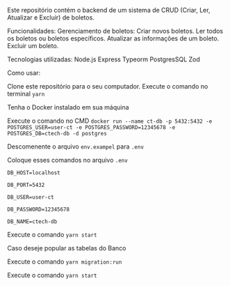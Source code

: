 Este repositório contém o backend de um sistema de CRUD (Criar, Ler, Atualizar e Excluir) de boletos. 

Funcionalidades:
Gerenciamento de boletos:
Criar novos boletos.
Ler todos os boletos ou boletos específicos.
Atualizar as informações de um boleto.
Excluir um boleto.

Tecnologias utilizadas:
Node.js
Express
Typeorm
PostgresSQL
Zod

Como usar:

Clone este repositório para o seu computador.
Execute o comando no terminal `yarn`

Tenha o Docker instalado em sua máquina

Execute o comando no CMD `docker run --name ct-db -p 5432:5432 -e POSTGRES_USER=user-ct -e POSTGRES_PASSWORD=12345678 -e POSTGRES_DB=ctech-db -d postgres`

Descomenente o arquivo `env.exampel` para `.env`

Coloque esses comandos no arquivo `.env`

`DB_HOST=localhost`

`DB_PORT=5432`

`DB_USER=user-ct`

`DB_PASSWORD=12345678`

`DB_NAME=ctech-db`

Execute o comando `yarn start`

Caso deseje popular as tabelas do Banco

Execute o comando `yarn migration:run`

Execute o comando `yarn start`

